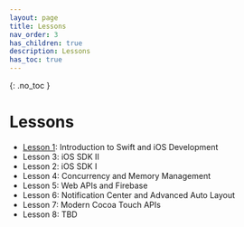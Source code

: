 ```yaml
---
layout: page
title: Lessons
nav_order: 3
has_children: true
description: Lessons
has_toc: true
---
```

{: .no_toc }
# Lessons

- [Lesson 1](/ios/lessons/1/): Introduction to Swift and iOS Development
- Lesson 3: iOS SDK II
- Lesson 2: iOS SDK I
- Lesson 4: Concurrency and Memory Management
- Lesson 5: Web APIs and Firebase
- Lesson 6: Notification Center and Advanced Auto Layout
- Lesson 7: Modern Cocoa Touch APIs
- Lesson 8: TBD